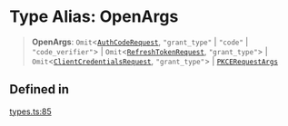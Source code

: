 # Type Alias: OpenArgs

> **OpenArgs**: `Omit`\<[`AuthCodeRequest`](/docs/tools/SDK/interfaces/AuthCodeRequest.md), `"grant_type"` \| `"code"` \| `"code_verifier"`\> \| `Omit`\<[`RefreshTokenRequest`](/docs/tools/SDK/interfaces/RefreshTokenRequest.md), `"grant_type"`\> \| `Omit`\<[`ClientCredentialsRequest`](/docs/tools/SDK/interfaces/ClientCredentialsRequest.md), `"grant_type"`\> \| [`PKCERequestArgs`](/docs/tools/SDK/type-aliases/PKCERequestArgs.md)

## Defined in

[types.ts:85](https://github.com/monerium/js-monorepo/blob/main/packages/sdk/src/types.ts#L85)
